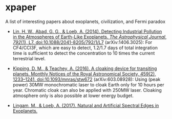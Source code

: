 # xpaper
A list of interesting papers about exoplanets, civilization, and Fermi paradox

* [Lin, H. W., Abad, G. G., & Loeb, A. (2014). Detecting Industrial Pollution in the Atmospheres of Earth-Like Exoplanets. *The Astrophysical Journal*, *792*(1), L7. doi:10.1088/2041-8205/792/1/L7](http://iopscience.iop.org/article/10.1088/2041-8205/792/1/L7/meta) (arXiv:1406.3025): For CF4/CCl3F, which are easy to detect, 1.2/1.7 days of total integration time is sufficient to detect the concentration to 10 times the current terrestrial level.


* [Kipping, D. M., & Teachey, A. (2016). A cloaking device for transiting planets. Monthly Notices of the Royal Astronomical Society, 459(2), 1233–1241. doi:10.1093/mnras/stw672](http://mnras.oxfordjournals.org/content/459/2/1233) (arXiv:603.08928): Using (peak power) 30MW monochromatic laser to cloak Earth only for 10 hours per year. Chromatic cloak can also be applied with 250MW laser. Cloaking atmosphere only is also possible at lower energy budget.

* [Lingam, M., & Loeb, A. (2017). Natural and Artificial Spectral Edges in Exoplanets.](http://arxiv.org/abs/1702.05500)
